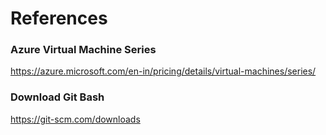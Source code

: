 # References

### Azure Virtual Machine Series 
https://azure.microsoft.com/en-in/pricing/details/virtual-machines/series/


### Download Git Bash
https://git-scm.com/downloads
